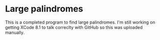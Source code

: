 # Large palindromes
This is a completed program to find large palindromes. I'm still working on getting XCode 8.1 to talk correclty with GitHub so 
this was uploaded manually.
